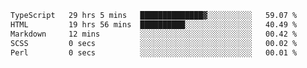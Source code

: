 <!--START_SECTION:waka-->

```txt
TypeScript   29 hrs 5 mins   ██████████████▓░░░░░░░░░░   59.07 %
HTML         19 hrs 56 mins  ██████████░░░░░░░░░░░░░░░   40.49 %
Markdown     12 mins         ░░░░░░░░░░░░░░░░░░░░░░░░░   00.42 %
SCSS         0 secs          ░░░░░░░░░░░░░░░░░░░░░░░░░   00.02 %
Perl         0 secs          ░░░░░░░░░░░░░░░░░░░░░░░░░   00.01 %
```

<!--END_SECTION:waka-->
